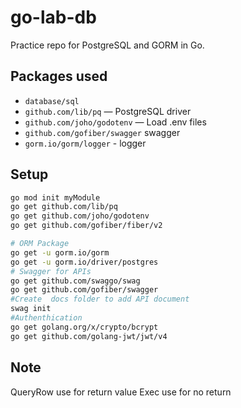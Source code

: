 # go-lab-db

Practice repo for PostgreSQL and GORM in Go.

## Packages used

- `database/sql`
- `github.com/lib/pq` — PostgreSQL driver
- `github.com/joho/godotenv` — Load .env files
- `github.com/gofiber/swagger` swagger
- `gorm.io/gorm/logger` - logger 

## Setup

```bash
go mod init myModule
go get github.com/lib/pq
go get github.com/joho/godotenv 
go get github.com/gofiber/fiber/v2

# ORM Package 
go get -u gorm.io/gorm 
go get -u gorm.io/driver/postgres
# Swagger for APIs
go get github.com/swaggo/swag
go get github.com/gofiber/swagger
#Create  docs folder to add API document  
swag init 
#Authenthication
go get golang.org/x/crypto/bcrypt
go get github.com/golang-jwt/jwt/v4
```
## Note  

QueryRow use for return value
Exec use for no return